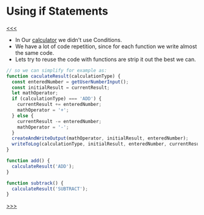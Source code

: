 # Using if Statements

[<<<](./04.02_README.md)

- In Our [calculator](../02_Basics/files/calculator/main.js) we didn't use Conditions. 
- We have a lot of code repetition, since for each function we write almost the same code.
- Lets try to reuse the code with functions are strip it out the best we can.

```js
// so we can simplify for example as: 
function caculateResult(calculationType) {
  const enteredNumber = getUserNumberInput();
  const initialResult = currentResult;
  let mathOperator;
  if (calculationType) === 'ADD') {
    currentResult += enteredNumber;
    mathOperator = '+';
  } else {
    currentResult -= enteredNumber;
    mathOperator = '-';
  }
  createAndWriteOutput(mathOperator, initialResult, enteredNumber);
  writeToLog(calculationType, initialResult, enteredNumber, currentResult);
}

function add() {
  calculateResult('ADD');
}

function subtrack() {
  calculateResult('SUBTRACT');
}

```

[>>>](./04.04_README.md)
